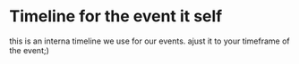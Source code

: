 # Timeline for the event it self

this is an interna timeline we use for our events. ajust it to your timeframe of the event;) 

